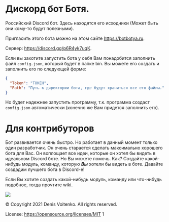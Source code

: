 
# Дискорд бот Ботя.

Российский Discord бот. Здесь находятся его исходники (Может быть они кому-то будут полезными).

Пригласить этого бота можно на этом сайте https://botbotya.ru.

Сервер: https://discord.gg/p6R4yk7uqK.

Если вы захотите запустить бота у себя Вам понадобится заполнить файл `config.json`, который будет в папке bin. Вы можете его создать и заполнить его по следующей форме:
```json
{
  "Token": "ТОКЕН",
  "Path": "Путь к директории бота, где будут храниться все его файлы."
}
```
Но будет надежнее запустить программу, т.к. программа создаст `config.json` автоматически (конечно же Вам придется заполнить его).

# Для контрибуторов

Бот развивается очень быстро. Но работает в данный момент только один разработчик. Он очень старается сделать максимально хорошего бота для Вас. Он воплощает все идеи, которые он хотел бы видеть в идеальном Discord боте. Но Вы можете помочь. Как? Создайте какой-нибудь модуль, команду, которую ***Вы*** хотели бы видеть в боте. Давайте создадим лучшего бота в Discord-е!

Если Вы хотите создать какой-нибудь модуль, команду или что-нибудь подобное, тогда прочтите wiki.

<img src="https://top.gg/api/widget/status/749991391639109673.svg">

© Copyright 2021 Denis Voitenko. All rights reserved.

License: https://opensource.org/licenses/MIT
1

